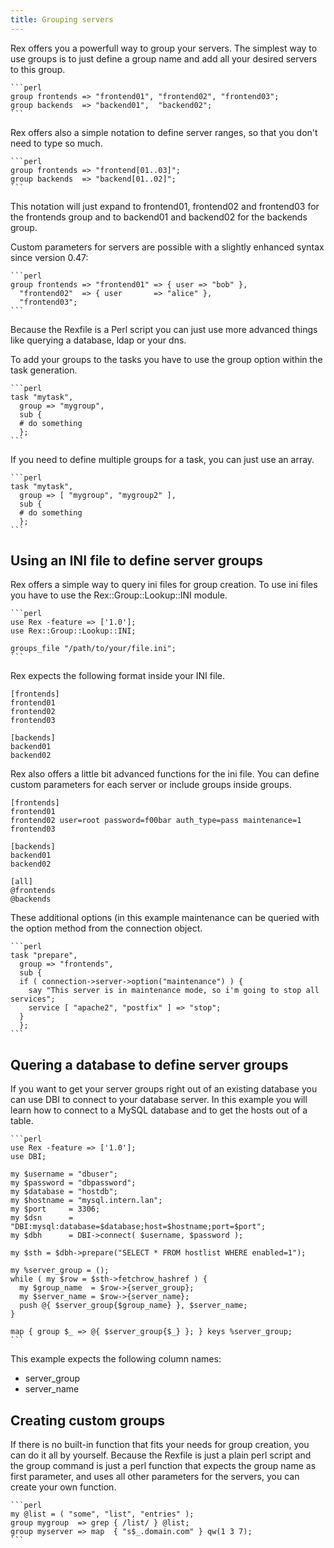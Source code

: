 ```yaml
---
title: Grouping servers
---
```


Rex offers you a powerfull way to group your servers. The simplest way to use groups is to just define a group name and add all your desired servers to this group.

    ```perl
    group frontends => "frontend01", "frontend02", "frontend03";
    group backends  => "backend01",  "backend02";
    ```

Rex offers also a simple notation to define server ranges, so that you don't need to type so much.

    ```perl
    group frontends => "frontend[01..03]";
    group backends  => "backend[01..02]";
    ```

This notation will just expand to frontend01, frontend02 and frontend03 for the frontends group and to backend01 and backend02 for the backends group.

Custom parameters for servers are possible with a slightly enhanced syntax since version 0.47:

    ```perl
    group frontends => "frontend01" => { user => "bob" },
      "frontend02"  => { user       => "alice" },
      "frontend03";
    ```

Because the Rexfile is a Perl script you can just use more advanced things like querying a database, ldap or your dns.

To add your groups to the tasks you have to use the group option within the task generation.

    ```perl
    task "mytask",
      group => "mygroup",
      sub {
      # do something
      };
    ```

If you need to define multiple groups for a task, you can just use an array.

    ```perl
    task "mytask",
      group => [ "mygroup", "mygroup2" ],
      sub {
      # do something
      };
    ```

## Using an INI file to define server groups

Rex offers a simple way to query ini files for group creation. To use ini files you have to use the Rex::Group::Lookup::INI module.

    ```perl
    use Rex -feature => ['1.0'];
    use Rex::Group::Lookup::INI;
    
    groups_file "/path/to/your/file.ini";
    ```

Rex expects the following format inside your INI file.

    [frontends]
    frontend01
    frontend02
    frontend03

    [backends]
    backend01
    backend02

Rex also offers a little bit advanced functions for the ini file. You can define custom parameters for each server or include groups inside groups.

    [frontends]
    frontend01
    frontend02 user=root password=f00bar auth_type=pass maintenance=1
    frontend03

    [backends]
    backend01
    backend02

    [all]
    @frontends
    @backends

These additional options (in this example maintenance can be queried with the option method from the connection object.

    ```perl
    task "prepare",
      group => "frontends",
      sub {
      if ( connection->server->option("maintenance") ) {
        say "This server is in maintenance mode, so i'm going to stop all services";
        service [ "apache2", "postfix" ] => "stop";
      }
      };
    ```

## Quering a database to define server groups

If you want to get your server groups right out of an existing database you can use DBI to connect to your database server. In this example you will learn how to connect to a MySQL database and to get the hosts out of a table.

    ```perl
    use Rex -feature => ['1.0'];
    use DBI;
    
    my $username = "dbuser";
    my $password = "dbpassword";
    my $database = "hostdb";
    my $hostname = "mysql.intern.lan";
    my $port     = 3306;
    my $dsn      = "DBI:mysql:database=$database;host=$hostname;port=$port";
    my $dbh      = DBI->connect( $username, $password );
    
    my $sth = $dbh->prepare("SELECT * FROM hostlist WHERE enabled=1");
    
    my %server_group = ();
    while ( my $row = $sth->fetchrow_hashref ) {
      my $group_name  = $row->{server_group};
      my $server_name = $row->{server_name};
      push @{ $server_group{$group_name} }, $server_name;
    }
    
    map { group $_ => @{ $server_group{$_} }; } keys %server_group;
    ```

This example expects the following column names:

-   server\_group
-   server\_name

## Creating custom groups

If there is no built-in function that fits your needs for group creation, you can do it all by yourself. Because the Rexfile is just a plain perl script and the group command is just a perl function that expects the group name as first parameter, and uses all other parameters for the servers, you can create your own function.

    ```perl
    my @list = ( "some", "list", "entries" );
    group mygroup  => grep { /list/ } @list;
    group myserver => map  { "s$_.domain.com" } qw(1 3 7);
    ```
